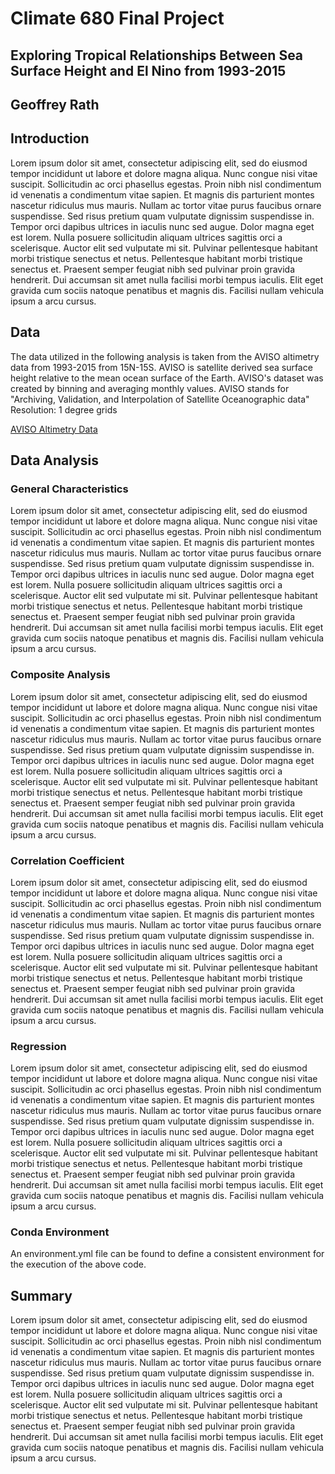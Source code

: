 # Climate 680 Final Project

## Exploring Tropical Relationships Between Sea Surface Height and El Nino from 1993-2015
## Geoffrey Rath

## Introduction
Lorem ipsum dolor sit amet, consectetur adipiscing elit, sed do eiusmod tempor incididunt ut labore et dolore magna aliqua. Nunc congue nisi vitae suscipit. Sollicitudin ac orci phasellus egestas. Proin nibh nisl condimentum id venenatis a condimentum vitae sapien. Et magnis dis parturient montes nascetur ridiculus mus mauris. Nullam ac tortor vitae purus faucibus ornare suspendisse. Sed risus pretium quam vulputate dignissim suspendisse in. Tempor orci dapibus ultrices in iaculis nunc sed augue. Dolor magna eget est lorem. Nulla posuere sollicitudin aliquam ultrices sagittis orci a scelerisque. Auctor elit sed vulputate mi sit. Pulvinar pellentesque habitant morbi tristique senectus et netus. Pellentesque habitant morbi tristique senectus et. Praesent semper feugiat nibh sed pulvinar proin gravida hendrerit. Dui accumsan sit amet nulla facilisi morbi tempus iaculis. Elit eget gravida cum sociis natoque penatibus et magnis dis. Facilisi nullam vehicula ipsum a arcu cursus.

## Data
The data utilized in the following analysis is taken from the AVISO altimetry data from 1993-2015 from 15N-15S. AVISO is satellite derived sea surface height relative to the mean ocean surface of the Earth. AVISO's dataset was created by binning and averaging monthly values. AVISO stands for "Archiving, Validation, and Interpolation of Satellite Oceanographic data" 
Resolution: 1 degree grids

[AVISO Altimetry Data](https://kpegion.github.io/COLA-DATASETS-CATALOG/aviso)

## Data Analysis
### General Characteristics
Lorem ipsum dolor sit amet, consectetur adipiscing elit, sed do eiusmod tempor incididunt ut labore et dolore magna aliqua. Nunc congue nisi vitae suscipit. Sollicitudin ac orci phasellus egestas. Proin nibh nisl condimentum id venenatis a condimentum vitae sapien. Et magnis dis parturient montes nascetur ridiculus mus mauris. Nullam ac tortor vitae purus faucibus ornare suspendisse. Sed risus pretium quam vulputate dignissim suspendisse in. Tempor orci dapibus ultrices in iaculis nunc sed augue. Dolor magna eget est lorem. Nulla posuere sollicitudin aliquam ultrices sagittis orci a scelerisque. Auctor elit sed vulputate mi sit. Pulvinar pellentesque habitant morbi tristique senectus et netus. Pellentesque habitant morbi tristique senectus et. Praesent semper feugiat nibh sed pulvinar proin gravida hendrerit. Dui accumsan sit amet nulla facilisi morbi tempus iaculis. Elit eget gravida cum sociis natoque penatibus et magnis dis. Facilisi nullam vehicula ipsum a arcu cursus.

### Composite Analysis
Lorem ipsum dolor sit amet, consectetur adipiscing elit, sed do eiusmod tempor incididunt ut labore et dolore magna aliqua. Nunc congue nisi vitae suscipit. Sollicitudin ac orci phasellus egestas. Proin nibh nisl condimentum id venenatis a condimentum vitae sapien. Et magnis dis parturient montes nascetur ridiculus mus mauris. Nullam ac tortor vitae purus faucibus ornare suspendisse. Sed risus pretium quam vulputate dignissim suspendisse in. Tempor orci dapibus ultrices in iaculis nunc sed augue. Dolor magna eget est lorem. Nulla posuere sollicitudin aliquam ultrices sagittis orci a scelerisque. Auctor elit sed vulputate mi sit. Pulvinar pellentesque habitant morbi tristique senectus et netus. Pellentesque habitant morbi tristique senectus et. Praesent semper feugiat nibh sed pulvinar proin gravida hendrerit. Dui accumsan sit amet nulla facilisi morbi tempus iaculis. Elit eget gravida cum sociis natoque penatibus et magnis dis. Facilisi nullam vehicula ipsum a arcu cursus.

### Correlation Coefficient
Lorem ipsum dolor sit amet, consectetur adipiscing elit, sed do eiusmod tempor incididunt ut labore et dolore magna aliqua. Nunc congue nisi vitae suscipit. Sollicitudin ac orci phasellus egestas. Proin nibh nisl condimentum id venenatis a condimentum vitae sapien. Et magnis dis parturient montes nascetur ridiculus mus mauris. Nullam ac tortor vitae purus faucibus ornare suspendisse. Sed risus pretium quam vulputate dignissim suspendisse in. Tempor orci dapibus ultrices in iaculis nunc sed augue. Dolor magna eget est lorem. Nulla posuere sollicitudin aliquam ultrices sagittis orci a scelerisque. Auctor elit sed vulputate mi sit. Pulvinar pellentesque habitant morbi tristique senectus et netus. Pellentesque habitant morbi tristique senectus et. Praesent semper feugiat nibh sed pulvinar proin gravida hendrerit. Dui accumsan sit amet nulla facilisi morbi tempus iaculis. Elit eget gravida cum sociis natoque penatibus et magnis dis. Facilisi nullam vehicula ipsum a arcu cursus.

### Regression
Lorem ipsum dolor sit amet, consectetur adipiscing elit, sed do eiusmod tempor incididunt ut labore et dolore magna aliqua. Nunc congue nisi vitae suscipit. Sollicitudin ac orci phasellus egestas. Proin nibh nisl condimentum id venenatis a condimentum vitae sapien. Et magnis dis parturient montes nascetur ridiculus mus mauris. Nullam ac tortor vitae purus faucibus ornare suspendisse. Sed risus pretium quam vulputate dignissim suspendisse in. Tempor orci dapibus ultrices in iaculis nunc sed augue. Dolor magna eget est lorem. Nulla posuere sollicitudin aliquam ultrices sagittis orci a scelerisque. Auctor elit sed vulputate mi sit. Pulvinar pellentesque habitant morbi tristique senectus et netus. Pellentesque habitant morbi tristique senectus et. Praesent semper feugiat nibh sed pulvinar proin gravida hendrerit. Dui accumsan sit amet nulla facilisi morbi tempus iaculis. Elit eget gravida cum sociis natoque penatibus et magnis dis. Facilisi nullam vehicula ipsum a arcu cursus.

### Conda Environment
An environment.yml file can be found to define a consistent environment for the execution of the above code.

## Summary
Lorem ipsum dolor sit amet, consectetur adipiscing elit, sed do eiusmod tempor incididunt ut labore et dolore magna aliqua. Nunc congue nisi vitae suscipit. Sollicitudin ac orci phasellus egestas. Proin nibh nisl condimentum id venenatis a condimentum vitae sapien. Et magnis dis parturient montes nascetur ridiculus mus mauris. Nullam ac tortor vitae purus faucibus ornare suspendisse. Sed risus pretium quam vulputate dignissim suspendisse in. Tempor orci dapibus ultrices in iaculis nunc sed augue. Dolor magna eget est lorem. Nulla posuere sollicitudin aliquam ultrices sagittis orci a scelerisque. Auctor elit sed vulputate mi sit. Pulvinar pellentesque habitant morbi tristique senectus et netus. Pellentesque habitant morbi tristique senectus et. Praesent semper feugiat nibh sed pulvinar proin gravida hendrerit. Dui accumsan sit amet nulla facilisi morbi tempus iaculis. Elit eget gravida cum sociis natoque penatibus et magnis dis. Facilisi nullam vehicula ipsum a arcu cursus.